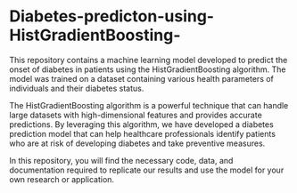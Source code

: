 # Diabetes-predicton-using-HistGradientBoosting-
This repository contains a machine learning model developed to predict the onset of diabetes in patients using the HistGradientBoosting algorithm. The model was trained on a dataset containing various health parameters of individuals and their diabetes status.

The HistGradientBoosting algorithm is a powerful technique that can handle large datasets with high-dimensional features and provides accurate predictions. By leveraging this algorithm, we have developed a diabetes prediction model that can help healthcare professionals identify patients who are at risk of developing diabetes and take preventive measures.

In this repository, you will find the necessary code, data, and documentation required to replicate our results and use the model for your own research or application.
